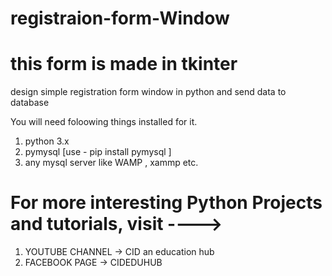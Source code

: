 # registraion-form-Window
# this form is made in tkinter 
design simple registration form window in python and send data to database

You will need foloowing things installed for it.
1. python 3.x
2. pymysql    [use -    pip install pymysql  ]
3. any mysql server like WAMP , xammp etc.


#  For more interesting Python Projects and tutorials, visit ---->
1.    YOUTUBE CHANNEL  ->  CID an education hub
2.    FACEBOOK PAGE    ->  CIDEDUHUB
